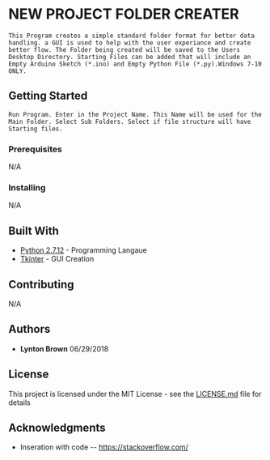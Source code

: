 # NEW PROJECT FOLDER CREATER

	This Program creates a simple standard folder format for better data handling. a GUI is used to help with the user experiance and create better flow. The Folder being created will be saved to the Users Desktop Directory. Starting Files can be added that will include an Empty Arduino Sketch (*.ino) and Empty Python File (*.py).Windows 7-10 ONLY.

## Getting Started

	Run Program. Enter in the Project Name. This Name will be used for the Main Folder. Select Sub Folders. Select if file structure will have Starting files. 

### Prerequisites

N/A

### Installing

N/A

## Built With

* [Python 2.7.12](http://www.python.org) - Programming Langaue 
* [Tkinter](https://docs.python.org/2/library/tkinter.html#module-Tkinter) - GUI Creation

## Contributing
 N/A


## Authors

* **Lynton Brown** 06/29/2018

## License

This project is licensed under the MIT License - see the [LICENSE.md](LICENSE.md) file for details

## Acknowledgments

* Inseration with code -- https://stackoverflow.com/
